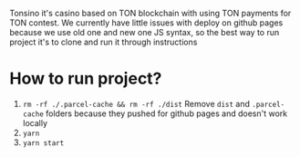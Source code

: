 Tonsino it's casino based on TON blockchain with using TON payments for TON contest. We currently have little issues with deploy on github pages because we use old one and new one JS syntax, so the best way to run project it's to clone and run it through instructions

# How to run project?
1. `rm -rf ./.parcel-cache && rm -rf ./dist` Remove `dist` and `.parcel-cache` folders because they pushed for github pages and doesn't work locally
2. `yarn`
3. `yarn start`


